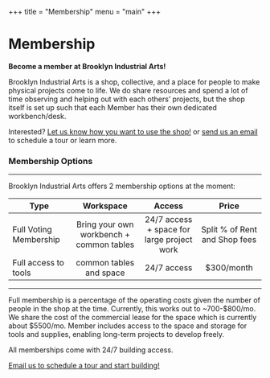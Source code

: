 +++
title = "Membership"
menu = "main"
+++

# Membership

**Become a member at Brooklyn Industrial Arts!**

Brooklyn Industrial Arts is a shop, collective, and a place for people to make physical projects come to life. We do share resources and spend a lot of time observing and helping out with each others’ projects, but the shop itself is set up such that each Member has their own dedicated workbench/desk.

Interested? [Let us know how you want to use the shop!](https://docs.google.com/forms/d/e/1FAIpQLSfuNXVlvfGhaNH_uV8uBMtWSCDZVuUFS4AMfYnVAnCtPwQzGQ/viewform) or [send us an email](mailto:info@bkindustrial.art) to schedule a tour or learn more.

### Membership Options

---

Brooklyn Industrial Arts offers 2 membership options at the moment:

| Type                   |                Workspace                 |                   Access                    |             Price             |
| ---------------------- | :--------------------------------------: | :-----------------------------------------: | :---------------------------: |
| Full Voting Membership | Bring your own workbench + common tables | 24/7  access + space for large project work | Split % of Rent and Shop fees |
| Full access to tools   |         common tables and space          |                24/7  access                 |          $300/month           |

---

Full membership is a percentage of the operating costs given the number of people in the shop at the time. Currently, this works out to ~700-$800/mo. We share the cost of the commercial lease for the space which is currently about $5500/mo. Member includes access to the space and storage for tools and supplies, enabling long-term projects to develop freely.


All memberships come with 24/7 building access.

[Email us to schedule a tour and start building!](mailto:info@bkindustrial.art)
